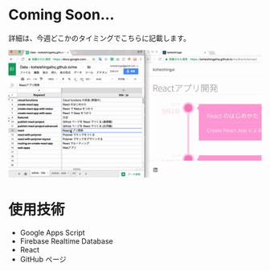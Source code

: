 # Coming Soon...
詳細は、今週どこかのタイミングでこちらに記載します。

![capture](https://raw.githubusercontent.com/KoheiShingaiHQ/mauth/master/public/koheishingaiHQCapture.gif)

# 使用技術
* Google Apps Script
* Firebase Realtime Database
* React
* GitHub ページ